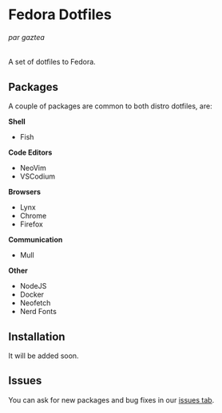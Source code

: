 # Fedora Dotfiles
###### par gaztea

A set of dotfiles to Fedora. 

## Packages
A couple of packages are common to both distro dotfiles, are:

**Shell**
- Fish

**Code Editors**
- NeoVim
- VSCodium

**Browsers**
- Lynx
- Chrome
- Firefox

**Communication**
- Mull

**Other**
- NodeJS
- Docker
- Neofetch
- Nerd Fonts

## Installation
It will be added soon.

## Issues
You can ask for new packages and bug fixes in our [issues tab](https://github.com/allogaztea/dotfiles/issues).

